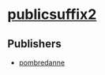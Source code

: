 # [publicsuffix2](https://pypi.org/project/publicsuffix2)



## Publishers
- [pombredanne](https://pypi.org/user/pombredanne)

